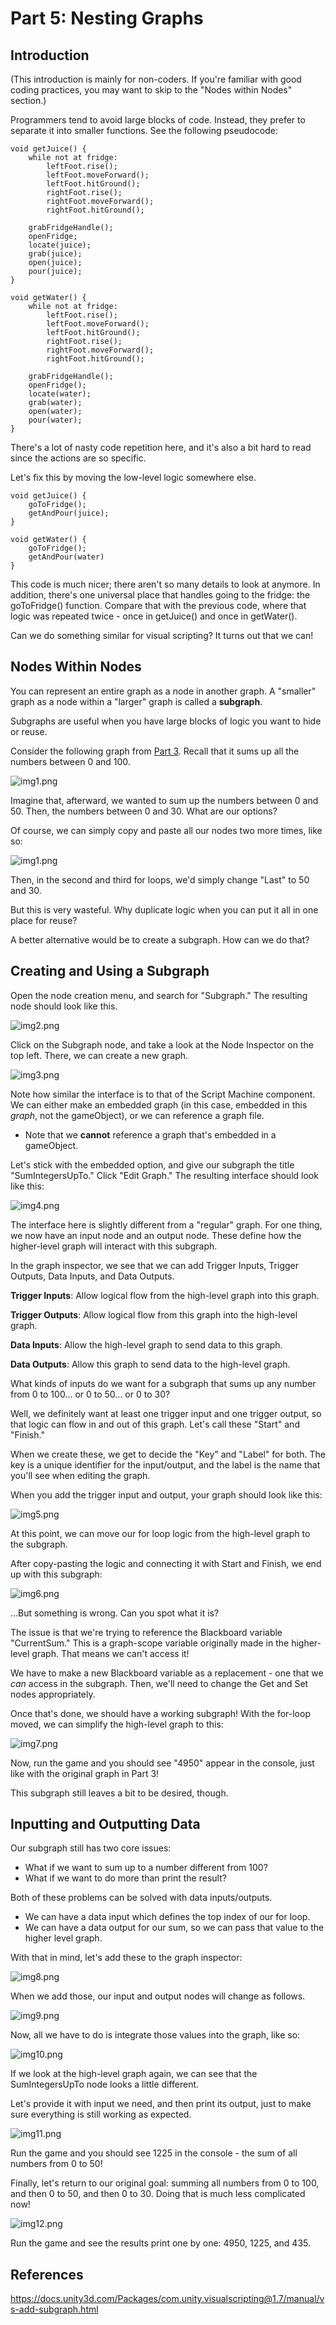 # Part 5: Nesting Graphs

## Introduction 

(This introduction is mainly for non-coders. If you're familiar with good coding practices, you may want to skip to the "Nodes within Nodes" section.)

Programmers tend to avoid large blocks of code. Instead, they prefer to separate it into smaller functions. See the following pseudocode:

```
void getJuice() {
    while not at fridge:
        leftFoot.rise();
        leftFoot.moveForward();
        leftFoot.hitGround();
        rightFoot.rise();
        rightFoot.moveForward();
        rightFoot.hitGround();
    
    grabFridgeHandle();
    openFridge;
    locate(juice);
    grab(juice);
    open(juice);
    pour(juice);
}

void getWater() {
    while not at fridge:
        leftFoot.rise();
        leftFoot.moveForward();
        leftFoot.hitGround();
        rightFoot.rise();
        rightFoot.moveForward();
        rightFoot.hitGround();
    
    grabFridgeHandle();
    openFridge();
    locate(water);
    grab(water);
    open(water);
    pour(water);
}
```

There's a lot of nasty code repetition here, and it's also a bit hard to read since the actions are so specific.

Let's fix this by moving the low-level logic somewhere else.

```
void getJuice() {
    goToFridge();
    getAndPour(juice);
}

void getWater() {
    goToFridge();
    getAndPour(water)
}
```

This code is much nicer; there aren't so many details to look at anymore. In addition, there's one universal place that handles going to the fridge: the goToFridge() function. Compare that with the previous code, where that logic was repeated twice - once in getJuice() and once in getWater().

Can we do something similar for visual scripting? It turns out that we can!

## Nodes Within Nodes

You can represent an entire graph as a node in another graph. A "smaller" graph as a node within a "larger" graph is called a **subgraph**.

Subgraphs are useful when you have large blocks of logic you want to hide or reuse.

Consider the following graph from [Part 3](3_TheBlackBoard.md). Recall that it sums up all the numbers between 0 and 100.

![img1.png](../Images/3/img2.png)

Imagine that, afterward, we wanted to sum up the numbers between 0 and 50. Then, the numbers between 0 and 30. What are our options?

Of course, we can simply copy and paste all our nodes two more times, like so:

![img1.png](../Images/5/img1.png)

Then, in the second and third for loops, we'd simply change "Last" to 50 and 30.

But this is very wasteful. Why duplicate logic when you can put it all in one place for reuse?

A better alternative would be to create a subgraph. How can we do that?

## Creating and Using a Subgraph

Open the node creation menu, and search for "Subgraph." The resulting node should look like this.

![img2.png](../Images/5/img2.png)

Click on the Subgraph node, and take a look at the Node Inspector on the top left. There, we can create a new graph.

![img3.png](../Images/5/img3.png)

Note how similar the interface is to that of the Script Machine component. We can either make an embedded graph (in this case, embedded in this *graph*, not the gameObject), or we can reference a graph file.
- Note that we **cannot** reference a graph that's embedded in a gameObject.

Let's stick with the embedded option, and give our subgraph the title "SumIntegersUpTo." Click "Edit Graph." The resulting interface should look like this:

![img4.png](../Images/5/img4.png)

The interface here is slightly different from a "regular" graph. For one thing, we now have an input node and an output node. These define how the higher-level graph will interact with this subgraph.

In the graph inspector, we see that we can add Trigger Inputs, Trigger Outputs, Data Inputs, and Data Outputs.

**Trigger Inputs**: Allow logical flow from the high-level graph into this graph.

**Trigger Outputs**: Allow logical flow from this graph into the high-level graph.

**Data Inputs**: Allow the high-level graph to send data to this graph.

**Data Outputs**: Allow this graph to send data to the high-level graph.

What kinds of inputs do we want for a subgraph that sums up any number from 0 to 100... or 0 to 50... or 0 to 30?

Well, we definitely want at least one trigger input and one trigger output, so that logic can flow in and out of this graph. Let's call these "Start" and "Finish."

When we create these, we get to decide the "Key" and "Label" for both. The key is a unique identifier for the input/output, and the label is the name that you'll see when editing the graph.

When you add the trigger input and output, your graph should look like this:

![img5.png](../Images/5/img5.png)

At this point, we can move our for loop logic from the high-level graph to the subgraph.

After copy-pasting the logic and connecting it with Start and Finish, we end up with this subgraph:

![img6.png](../Images/5/img6.png)

...But something is wrong. Can you spot what it is?

The issue is that we're trying to reference the Blackboard variable "CurrentSum." This is a graph-scope variable originally made in the higher-level graph. That means we can't access it!

We have to make a new Blackboard variable as a replacement - one that we *can* access in the subgraph. Then, we'll need to change the Get and Set nodes appropriately.

Once that's done, we should have a working subgraph! With the for-loop moved, we can simplify the high-level graph to this:

![img7.png](../Images/5/img7.png)

Now, run the game and you should see "4950" appear in the console, just like with the original graph in Part 3!

This subgraph still leaves a bit to be desired, though.

## Inputting and Outputting Data

Our subgraph still has two core issues:
- What if we want to sum up to a number different from 100?
- What if we want to do more than print the result?

Both of these problems can be solved with data inputs/outputs.
- We can have a data input which defines the top index of our for loop.
- We can have a data output for our sum, so we can pass that value to the higher level graph.

With that in mind, let's add these to the graph inspector:

![img8.png](../Images/5/img8.png)

When we add those, our input and output nodes will change as follows.

![img9.png](../Images/5/img9.png)

Now, all we have to do is integrate those values into the graph, like so:

![img10.png](../Images/5/img10.png)

If we look at the high-level graph again, we can see that the SumIntegersUpTo node looks a little different.

Let's provide it with input we need, and then print its output, just to make sure everything is still working as expected.

![img11.png](../Images/5/img11.png)

Run the game and you should see 1225 in the console - the sum of all numbers from 0 to 50!

Finally, let's return to our original goal: summing all numbers from 0 to 100, and then 0 to 50, and then 0 to 30. Doing that is much less complicated now!

![img12.png](../Images/5/img12.png)

Run the game and see the results print one by one: 4950, 1225, and 435.

## References

https://docs.unity3d.com/Packages/com.unity.visualscripting@1.7/manual/vs-add-subgraph.html
